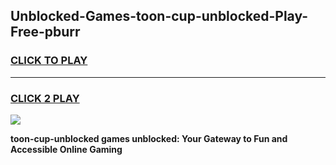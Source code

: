 
## Unblocked-Games-toon-cup-unblocked-Play-Free-pburr
<h3>
<a href="https://premium76.site?title=toon-cup-unblocked&ref=10A">CLICK TO PLAY</a></h3>
<hr>

<h3>
<a href="https://premium76.site?title=toon-cup-unblocked&ref=10A">CLICK 2 PLAY</a>
  
</h3>

<a href="https://premium76.site?title=toon-cup-unblocked&ref=10A"><img src="https://clearcache.store/games.png"></a>


**toon-cup-unblocked games unblocked: Your Gateway to Fun and Accessible Online Gaming**
